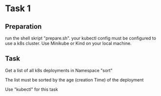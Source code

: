 # Task 1


## Preparation

run the shell skript "prepare.sh". your kubectl config must be configured 
to use a k8s cluster. Use Minikube or Kind on your local machine.


## Task

Get a list of all k8s deployments in Namespace "sort"

The list must be sorted by the age (creation Time) of the deployment

Use "kubectl" for this task
